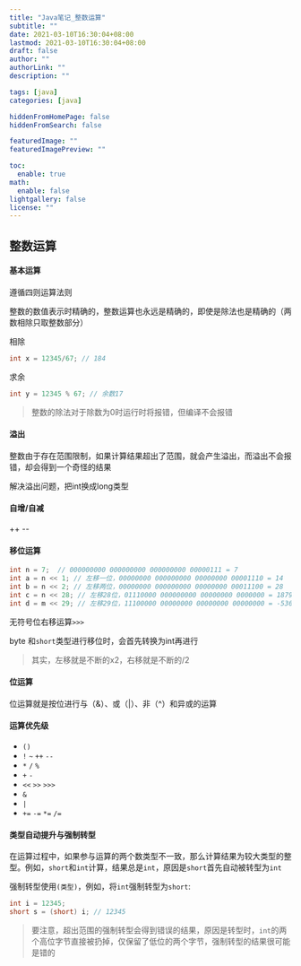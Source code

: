 ```yaml
---
title: "Java笔记_整数运算"
subtitle: ""
date: 2021-03-10T16:30:04+08:00
lastmod: 2021-03-10T16:30:04+08:00
draft: false
author: ""
authorLink: ""
description: ""

tags: [java]
categories: [java]

hiddenFromHomePage: false
hiddenFromSearch: false

featuredImage: ""
featuredImagePreview: ""

toc:
  enable: true
math:
  enable: false
lightgallery: false
license: ""
---
```


<!--more-->

## 整数运算

#### 基本运算

遵循四则运算法则

整数的数值表示时精确的，整数运算也永远是精确的，即使是除法也是精确的（两数相除只取整数部分）

相除

```java
int x = 12345/67; // 184
```

求余

```java
int y = 12345 % 67; // 余数17
```

> 整数的除法对于除数为0时运行时将报错，但编译不会报错

#### 溢出

整数由于存在范围限制，如果计算结果超出了范围，就会产生溢出，而溢出不会报错，却会得到一个奇怪的结果

解决溢出问题，把int换成long类型

#### 自增/自减

++ -- 

#### 移位运算

```java
int n = 7;	// 000000000 000000000 000000000 00000111 = 7
int a = n << 1; // 左移一位，00000000 000000000 00000000 00001110 = 14
int b = n << 2; // 左移两位，00000000 000000000 00000000 00011100 = 28
int c = n << 28; // 左移28位，01110000 000000000 00000000 0000000 = 1879048192
int d = m << 29; // 左移29位，11100000 00000000 00000000 00000000 = -536870912，最高位为1，因此结果变成了负数
```

无符号位右移运算`>>>`

byte 和`short`类型进行移位时，会首先转换为int再进行

> 其实，左移就是不断的x2，右移就是不断的/2

#### 位运算

位运算就是按位进行与（&）、或（|）、非（^）和异或的运算

#### 运算优先级

- `()`
- `!` `~` `++` `--`
- `*` `/` `%`
- `+` `-`
- `<<` `>>` `>>>`
- `&`
- `|`
- `+=` `-=` `*=` `/=`

#### 类型自动提升与强制转型

在运算过程中，如果参与运算的两个数类型不一致，那么计算结果为较大类型的整型。例如，`short`和`int`计算，结果总是`int`，原因是`short`首先自动被转型为`int`

强制转型使用`(类型)`，例如，将`int`强制转型为`short`:

```java
int i = 12345;
short s = (short) i; // 12345
```

> 要注意，超出范围的强制转型会得到错误的结果，原因是转型时，`int`的两个高位字节直接被扔掉，仅保留了低位的两个字节，强制转型的结果很可能是错的

